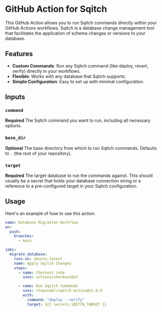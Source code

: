 # GitHub Action for Sqitch

This GitHub Action allows you to run Sqitch commands directly within your GitHub Actions workflows. Sqitch is a database change management tool that facilitates the application of schema changes or versions to your database.

## Features

- **Custom Commands**: Run any Sqitch command (like deploy, revert, verify) directly in your workflows.
- **Flexible**: Works with any database that Sqitch supports.
- **Simple Configuration**: Easy to set up with minimal configuration.

## Inputs

### `command`

**Required** The Sqitch command you want to run, including all necessary options.

### `base_dir`

**Optional** The base directory from which to run Sqitch commands. Defaults to `.` (the root of your repository).

### `target`

**Required** The target database to run the commands against. This should usually be a secret that holds your database connection string or a reference to a pre-configured target in your Sqitch configuration.

## Usage

Here's an example of how to use this action:

```yaml
name: Database Migration Workflow
on:
  push:
    branches:
      - main

jobs:
  migrate_database:
    runs-on: ubuntu-latest
    name: Apply Sqitch Changes
    steps:
      - name: Checkout code
        uses: actions/checkout@v2

      - name: Run Sqitch Commands
        uses: stepandel/sqitch-action@v1.0.0
        with:
          command: "deploy --verify"
          target: ${{ secrets.SQITCH_TARGET }}
```
